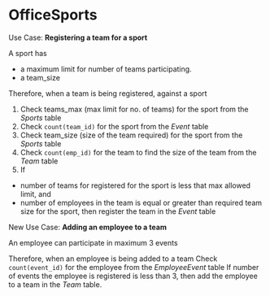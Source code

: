 # OfficeSports

Use Case: **Registering a team for a sport** 

A sport has 
* a maximum limit for number of teams participating. 
* a team_size 

Therefore, when a team is being registered, against a sport 
1. Check teams_max (max limit for no. of teams) for the sport from the *Sports* table 
2. Check ``count(team_id)`` for the sport from the *Event* table 
3. Check team_size (size of the team required) for the sport from the *Sports* table 
4. Check ``count(emp_id)`` for the team to find the size of the team from the *Team* table 
5. If 
  * number of teams for registered for the sport is less that max allowed limit, and 
  * number of employees in the team is equal or greater than required team size for the sport, 
  then register the team in the *Event* table 
  
New Use Case: **Adding an employee to a team** 

An employee can participate in maximum 3 events

Therefore, when an employee is being added to a team 
Check ``count(event_id)`` for the employee from the *EmployeeEvent* table 
If number of events the employee is registered is less than 3, then add the employee to a team in the *Team* table.
